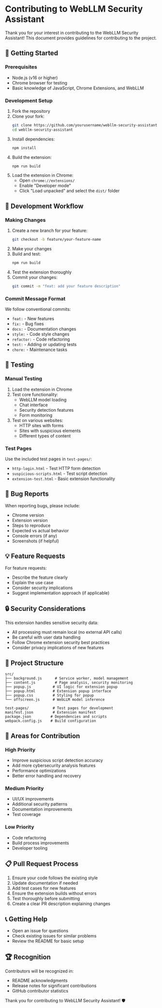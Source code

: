 # Contributing to WebLLM Security Assistant

Thank you for your interest in contributing to the WebLLM Security Assistant! This document provides guidelines for contributing to the project.

## 🚀 Getting Started

### Prerequisites
- Node.js (v16 or higher)
- Chrome browser for testing
- Basic knowledge of JavaScript, Chrome Extensions, and WebLLM

### Development Setup
1. Fork the repository
2. Clone your fork:
   ```bash
   git clone https://github.com/yourusername/webllm-security-assistant.git
   cd webllm-security-assistant
   ```
3. Install dependencies:
   ```bash
   npm install
   ```
4. Build the extension:
   ```bash
   npm run build
   ```
5. Load the extension in Chrome:
   - Open `chrome://extensions/`
   - Enable "Developer mode"
   - Click "Load unpacked" and select the `dist/` folder

## 🔧 Development Workflow

### Making Changes
1. Create a new branch for your feature:
   ```bash
   git checkout -b feature/your-feature-name
   ```
2. Make your changes
3. Build and test:
   ```bash
   npm run build
   ```
4. Test the extension thoroughly
5. Commit your changes:
   ```bash
   git commit -m "feat: add your feature description"
   ```

### Commit Message Format
We follow conventional commits:
- `feat:` - New features
- `fix:` - Bug fixes
- `docs:` - Documentation changes
- `style:` - Code style changes
- `refactor:` - Code refactoring
- `test:` - Adding or updating tests
- `chore:` - Maintenance tasks

## 🧪 Testing

### Manual Testing
1. Load the extension in Chrome
2. Test core functionality:
   - WebLLM model loading
   - Chat interface
   - Security detection features
   - Form monitoring
3. Test on various websites:
   - HTTP sites with forms
   - Sites with suspicious elements
   - Different types of content

### Test Pages
Use the included test pages in `test-pages/`:
- `http-login.html` - Test HTTP form detection
- `suspicious-scripts.html` - Test script detection
- `extension-test.html` - Basic extension functionality

## 🐛 Bug Reports

When reporting bugs, please include:
- Chrome version
- Extension version
- Steps to reproduce
- Expected vs actual behavior
- Console errors (if any)
- Screenshots (if helpful)

## 💡 Feature Requests

For feature requests:
- Describe the feature clearly
- Explain the use case
- Consider security implications
- Suggest implementation approach (if applicable)

## 🔒 Security Considerations

This extension handles sensitive security data:
- All processing must remain local (no external API calls)
- Be careful with user data handling
- Follow Chrome extension security best practices
- Consider privacy implications of new features

## 📁 Project Structure

```
src/
├── background.js      # Service worker, model management
├── content.js         # Page analysis, security monitoring
├── popup.js          # UI logic for extension popup
├── popup.html        # Extension popup interface
├── popup.css         # Styling for popup
└── offscreen.js      # WebLLM model inference

test-pages/           # Test pages for development
manifest.json         # Extension manifest
package.json         # Dependencies and scripts
webpack.config.js    # Build configuration
```

## 🎯 Areas for Contribution

### High Priority
- Improve suspicious script detection accuracy
- Add more cybersecurity analysis features
- Performance optimizations
- Better error handling and recovery

### Medium Priority
- UI/UX improvements
- Additional security patterns
- Documentation improvements
- Test coverage

### Low Priority
- Code refactoring
- Build process improvements
- Developer tooling

## 📋 Pull Request Process

1. Ensure your code follows the existing style
2. Update documentation if needed
3. Add test cases for new features
4. Ensure the extension builds without errors
5. Test thoroughly before submitting
6. Create a clear PR description explaining changes

## 📞 Getting Help

- Open an issue for questions
- Check existing issues for similar problems
- Review the README for basic setup

## 🏆 Recognition

Contributors will be recognized in:
- README acknowledgments
- Release notes for significant contributions
- GitHub contributor statistics

Thank you for contributing to WebLLM Security Assistant! 🛡️